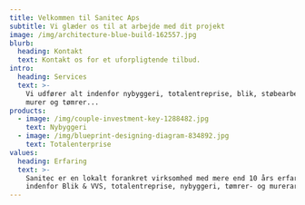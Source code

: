 ```yaml
---
title: Velkommen til Sanitec Aps
subtitle: Vi glæder os til at arbejde med dit projekt
image: /img/architecture-blue-build-162557.jpg
blurb:
  heading: Kontakt
  text: Kontakt os for et uforpligtende tilbud.
intro:
  heading: Services
  text: >-
    Vi udfører alt indenfor nybyggeri, totalentreprise, blik, støbearbejde,
    murer og tømrer...
products:
  - image: /img/couple-investment-key-1288482.jpg
    text: Nybyggeri
  - image: /img/blueprint-designing-diagram-834892.jpg
    text: Totalenterprise
values:
  heading: Erfaring
  text: >-
    Sanitec er en lokalt forankret virksomhed med mere end 10 års erfaring
    indenfor Blik & VVS, totalentreprise, nybyggeri, tømrer- og murerarbejde.
---
```


